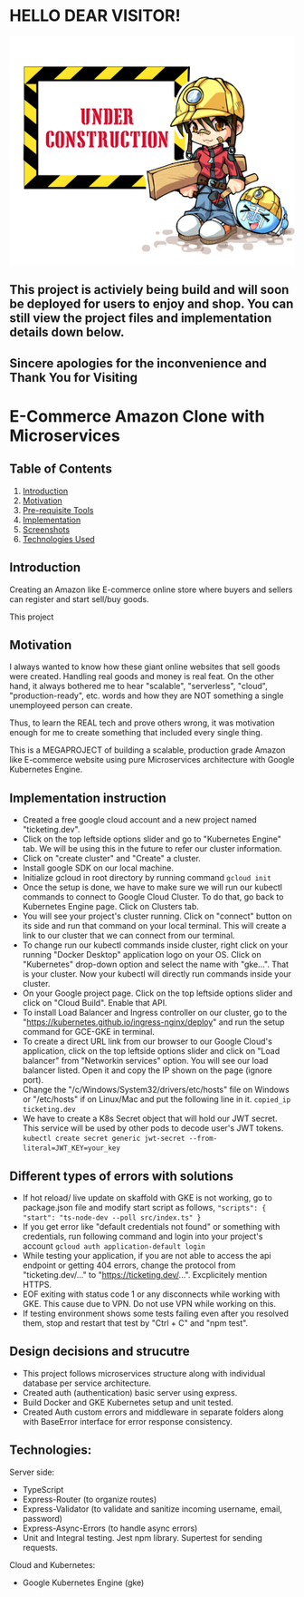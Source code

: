 # HELLO DEAR VISITOR!

![](./images/Under-Construction-Anime.jpg)

## This project is activiely being build and will soon be deployed for users to enjoy and shop. You can still view the project files and implementation details down below.

## Sincere apologies for the inconvenience and Thank You for Visiting

# E-Commerce Amazon Clone with Microservices

## Table of Contents

1. [Introduction](#introduction)
1. [Motivation](#motivation)
1. [Pre-requisite Tools](#pre-requisite-tools)
1. [Implementation](#implementation)
1. [Screenshots](#screenshots)
1. [Technologies Used](#technologies-used)

## Introduction

Creating an Amazon like E-commerce online store where buyers and sellers can register and start sell/buy goods.

This project

## Motivation

I always wanted to know how these giant online websites that sell goods were created. Handling real goods and money is real feat. On the other hand, it always bothered me to hear "scalable", "serverless", "cloud", "production-ready", etc. words and how they are NOT something a single unemployeed person can create.

Thus, to learn the REAL tech and prove others wrong, it was motivation enough for me to create something that included every single thing.

This is a MEGAPROJECT of building a scalable, production grade Amazon like E-commerce website using pure Microservices architecture with Google Kubernetes Engine.

## Implementation instruction

- Created a free google cloud account and a new project named "ticketing.dev".
- Click on the top leftside options slider and go to "Kubernetes Engine" tab. We will be using this in the future to refer our cluster information.
- Click on "create cluster" and "Create" a cluster.
- Install google SDK on our local machine.
- Initialize gcloud in root directory by running command
  `gcloud init`
- Once the setup is done, we have to make sure we will run our kubectl commands to connect to Google Cloud Cluster. To do that, go back to Kubernetes Engine page. Click on Clusters tab.
- You will see your project's cluster running. Click on "connect" button on its side and run that command on your local terminal. This will create a link to our cluster that we can connect from our terminal.
- To change run our kubectl commands inside cluster, right click on your running "Docker Desktop" application logo on your OS. Click on "Kubernetes" drop-down option and select the name with "gke...". That is your cluster. Now your kubectl will directly run commands inside your cluster.
- On your Google project page. Click on the top leftside options slider and click on "Cloud Build". Enable that API.
- To install Load Balancer and Ingress controller on our cluster, go to the "https://kubernetes.github.io/ingress-nginx/deploy" and run the setup command for GCE-GKE in terminal.
- To create a direct URL link from our browser to our Google Cloud's application, click on the top leftside options slider and click on "Load balancer" from "Networkin services" option. You will see our load balancer listed. Open it and copy the IP shown on the page (ignore port).
- Change the "/c/Windows/System32/drivers/etc/hosts" file on Windows or "/etc/hosts" if on Linux/Mac and put the following line in it.
  `copied_ip ticketing.dev`
- We have to create a K8s Secret object that will hold our JWT secret. This service will be used by other pods to decode user's JWT tokens.
  `kubectl create secret generic jwt-secret --from-literal=JWT_KEY=your_key`

## Different types of errors with solutions

- If hot reload/ live update on skaffold with GKE is not working, go to package.json file and modify start script as follows,
  `"scripts": { "start": "ts-node-dev --poll src/index.ts" }`
- If you get error like "default credentials not found" or something with credentials, run following command and login into your project's account
  `gcloud auth application-default login`
- While testing your application, if you are not able to access the api endpoint or getting 404 errors, change the protocol from "ticketing.dev/..." to "https://ticketing.dev/...". Excplicitely mention HTTPS.
- EOF exiting with status code 1 or any disconnects while working with GKE. This cause due to VPN. Do not use VPN while working on this.
- If testing environment shows some tests failing even after you resolved them, stop and restart that test by "Ctrl + C" and "npm test".

## Design decisions and strucutre

- This project follows microservices structure along with individual database per service architecture.
- Created auth (authentication) basic server using express.
- Build Docker and GKE Kubernetes setup and unit tested.
- Created Auth custom errors and middleware in separate folders along with BaseError interface for error response consistency.

## Technologies:

Server side:

- TypeScript
- Express-Router (to organize routes)
- Express-Validator (to validate and sanitize incoming username, email, password)
- Express-Async-Errors (to handle async errors)
- Unit and Integral testing. Jest npm library. Supertest for sending requests.

Cloud and Kubernetes:

- Google Kubernetes Engine (gke)
